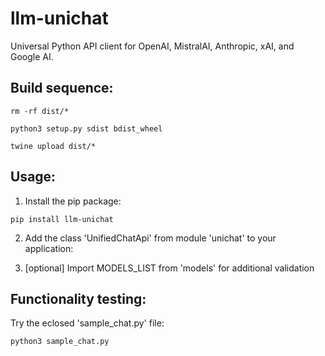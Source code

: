 # llm-unichat
Universal Python API client for OpenAI, MistralAI, Anthropic, xAI, and Google AI.

## Build sequence:
```shell
rm -rf dist/*
```
```shell
python3 setup.py sdist bdist_wheel
```
```shell
twine upload dist/*         
```

## Usage:

1. Install the pip package:

```shell
pip install llm-unichat
```

2. Add the class 'UnifiedChatApi' from module 'unichat' to your application:

3. [optional] Import MODELS_LIST from 'models' for additional validation

## Functionality testing: 
Try the eclosed 'sample_chat.py' file:

```shell
python3 sample_chat.py
```